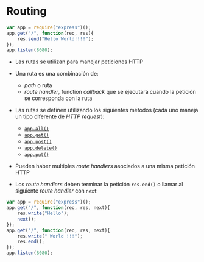 # Routing

```javascript
var app = require("express")();
app.get("/", function(req, res){
    res.send("Hello World!!!!");
});
app.listen(8080);
```

- Las rutas se utilizan para manejar peticiones HTTP

- Una ruta es una combinación de:
    - _path_ o ruta
    - _route handler_, function _callback_ que se ejecutará cuando la petición se corresponda con la ruta

- Las rutas se definen utilizando los siguientes métodos (cada uno maneja un tipo diferente de _HTTP request_):

    + [`app.all()`](http://expressjs.com/en/4x/api.html#app.all)
    + [`app.get()`](http://expressjs.com/en/4x/api.html#app.get) 
    + [`app.post()`](http://expressjs.com/en/4x/api.html#app.post.method) 
    + [`app.delete()`](http://expressjs.com/en/4x/api.html#app.delete.method)
    + [`app.put()`](http://expressjs.com/en/4x/api.html#app.put.method) 

- Pueden haber multiples _route handlers_ asociados a una misma petición HTTP

- Los _route handlers_ deben terminar la petición `res.end()` o llamar al siguiente _route handler_ con `next`


```javascript
var app = require("express")();
app.get("/", function(req, res, next){
    res.write("Hello");
    next();
});
app.get("/", function(req, res, next){
    res.write(" World !!!");
    res.end();
});
app.listen(8080);
```


